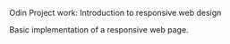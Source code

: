 Odin Project work: Introduction to responsive web design

Basic implementation of a responsive web page.